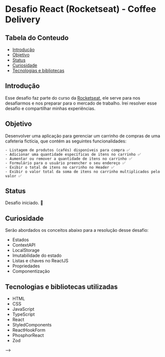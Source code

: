 # Desafio React (Rocketseat) - Coffee Delivery

## Tabela do Conteudo

<ul>
  <li><a href="#introdução">Introdução</a></li>
  <li><a href="#objetivo">Objetivo</a></li>
  <!-- <li><a href="#desafio">Desafio</a></li> -->
  <li><a href="#status">Status</a></li>
  <li><a href="#curiosidade">Curiosidade</a></li>
  <!-- <li><a href="#layout-do-projeto">Layoult do projeto</a></li> -->
  <li><a href="#tecnologias-e-bibliotecas-utilizadas">Tecnologias e bibliotecas</a></li>
  <!-- <li><a href="#instalando-e-executando-o-projeto">Instalação</a></li> -->
</ul>

## Introdução

Esse desafio faz parte do curso da [Rocketseat](https://www.rocketseat.com.br/), ele serve para nos desafiarmos e nos preparar para o mercado de trabalho. Irei resolver esse desafio e compartilhar minhas experiências.

## Objetivo

Desenvolver uma aplicação para gerenciar um carrinho de compras de uma cafeteria fictícia, que contém as seguintes funcionalidades:

    - Listagem de produtos (cafés) disponíveis para compra ✅
    - Adicionar uma quantidade específicas de itens no carrinho ✅
    - Aumentar ou remover a quantidade de itens no carrinho ✅
    - Formulário para o usuário preencher o seu endereço ✅
    - Exibir o total de itens no carrinho no Header ✅
    - Exibir o valor total da soma de itens no carrinho multiplicados pelo valor ✅

<!-- ## Desafio

Durante o desenvolvimento desse projeto, meu maior desafio foi em acessar os dados e manipular o objeto, na qual foi criado um hook personalizado. Pude também praticar os métodos do JavaScript, e resolvendo o desafio mais rapidamente.

Outro ponto importante e desafiador, estava em lidar com os erros de tipagem em meu código em alguns métodos do JavaScript e no estado do meu useTaskData, depois de muita pesquisa pude perceber que estava faltando eu atribuir uma melhor tipagem no meu hook de useTaskData. Foi declarado a minha função o valor do retorno do primeiro elemento `TaskProps` e o segundo elemento da minha função de atualizar o estado, com o `Dispatch` que serve para despachar ações, o tipo genérico do react, `SetStateAction` que pode ser um novo valor direito do estado ou uma função que recebe o valor atual do estado e retorna o novo valor do estado, e por fim, especificar que o estado em questão é uma array de `TraskProps`.

<img src="./src/assets/ts-0.png" alt=""> -->

## Status

Desafio iniciado. 🥰

<!-- ## Layout do projeto

<img src="./src/assets/gif-layout-desktop.gif" alt="Gif do layout descktop">
<img src="./src/assets/gif-layout-mobile.gif" alt="Gif do layout mobile"> -->

## Curiosidade

Serão abordados os conceitos abaixo para a resolução desse desafio:

- Estados
- ContextAPI
- LocalStorage
- Imutabilidade do estado
- Listas e chaves no ReactJS
- Propriedades
- Componentização

## Tecnologias e bibliotecas utilizadas

- HTML
- CSS
- JavaScript
- TypeScript
- React
- StyledComponents
- ReactHookForm
- PhosphorReact
- Zod
<!-- - Uuid -->
<!-- - Phosphor Icons -->
<!-- - Git -->


<!-- ## Instalando e executando o projeto

1º - Clone o repositório do projeto em HTTPS ou SSH com sua SSH key;

HTTPS
```bash
  git clone https://github.com/tiago-forward/todo-list-desafio-react.git
```

SSH
```bash
  git clone git@github.com:tiago-forward/todo-list-desafio-react.git
```

Em sua máquina, crie uma nova pasta e execute o git, e em seguida cole um dos links acima.
<br>

2º - Entre no diretório do projeto na qual foi clonado;

```bash
  cd todo-list-desafio-react
```

3º - Execute o comando abaixo para instalar todas as dependências utilizadas;

```bash
  npm install
```

4º - Inicialize a aplicação para ver o código funcionando na web.

```bash
  npm run dev
``` --> -->